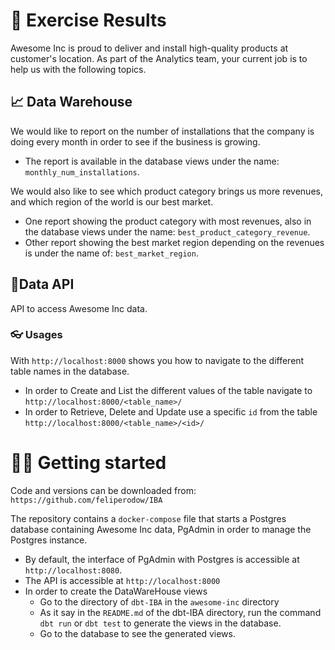 # 🦾 Exercise Results

Awesome Inc is proud to deliver and install high-quality products at customer's location. As part of the Analytics team, your current job is to help us with the following topics.

## 📈 Data Warehouse

We would like to report on the number of installations that the company is doing every month in order to see if the business is growing.

* The report is available in the database views under the name: `monthly_num_installations`.

We would also like to see which product category brings us more revenues, and which region of the world is our best market.

* One report showing the product category with most revenues, also in the database views under the name: `best_product_category_revenue`.
* Other report showing the best market region depending on the revenues is under the name of: `best_market_region`.

## 📃Data API

API to access Awesome Inc data.

### 👓 Usages
With `http://localhost:8000` shows you how to navigate to the different table names in the database.
* In order to Create and List the different values of the table navigate to `http://localhost:8000/<table_name>/`
* In order to Retrieve, Delete and Update use a specific `id` from the table `http://localhost:8000/<table_name>/<id>/`

# 🐱‍🏍 Getting started
Code and versions can be downloaded from: `https://github.com/feliperodow/IBA`

The repository contains a `docker-compose` file that starts a Postgres database containing Awesome Inc data, PgAdmin in order to manage the Postgres instance. 
* By default, the interface of PgAdmin with Postgres is accessible at `http://localhost:8080`.
* The API is accessible at `http://localhost:8000`
* In order to create the DataWareHouse views
  * Go to the directory of `dbt-IBA` in the `awesome-inc` directory
  * As it say in the `README.md` of the dbt-IBA directory, run the command `dbt run` or `dbt test` to generate the views in the database.
  * Go to the database to see the generated views.
